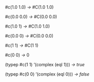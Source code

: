  



#c(1.0 1.0) *→* #C(1.0 1.0) 



#c(0.0 0.0) *→* #C(0.0 0.0) 



#c(1.0 1) *→* #C(1.0 1.0) 



#c(0.0 0) *→* #C(0.0 0.0) 



#c(1 1) *→* #C(1 1) 



#c(0 0) *→* 0 



(typep #c(1 1) ’(complex (eql 1))) *→ true* 



(typep #c(0 0) ’(complex (eql 0))) *→ false* 







 



 




